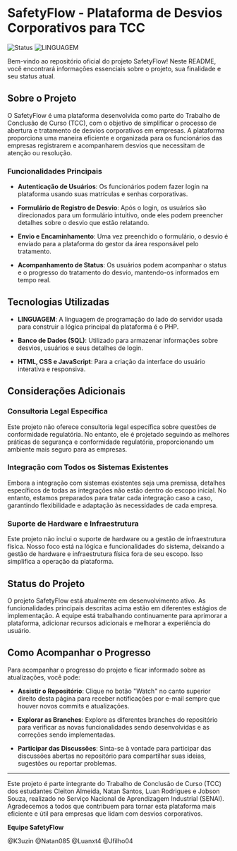 # SafetyFlow - Plataforma de Desvios Corporativos para TCC

![Status](https://img.shields.io/badge/Status-Em%20desenvolvimento-yellow) ![LINGUAGEM](https://img.shields.io/badge/Linguagem-PHP-blue)

Bem-vindo ao repositório oficial do projeto SafetyFlow! Neste README, você encontrará informações essenciais sobre o projeto, sua finalidade e seu status atual.

## Sobre o Projeto

O SafetyFlow é uma plataforma desenvolvida como parte do Trabalho de Conclusão de Curso (TCC), com o objetivo de simplificar o processo de abertura e tratamento de desvios corporativos em empresas. A plataforma proporciona uma maneira eficiente e organizada para os funcionários das empresas registrarem e acompanharem desvios que necessitam de atenção ou resolução.

### Funcionalidades Principais

- **Autenticação de Usuários**: Os funcionários podem fazer login na plataforma usando suas matrículas e senhas corporativas.

- **Formulário de Registro de Desvio**: Após o login, os usuários são direcionados para um formulário intuitivo, onde eles podem preencher detalhes sobre o desvio que estão relatando.

- **Envio e Encaminhamento**: Uma vez preenchido o formulário, o desvio é enviado para a plataforma do gestor da área responsável pelo tratamento.

- **Acompanhamento de Status**: Os usuários podem acompanhar o status e o progresso do tratamento do desvio, mantendo-os informados em tempo real.

## Tecnologias Utilizadas

- **LINGUAGEM**: A linguagem de programação do lado do servidor usada para construir a lógica principal da plataforma é o PHP.

- **Banco de Dados (SQL)**: Utilizado para armazenar informações sobre desvios, usuários e seus detalhes de login.

- **HTML, CSS e JavaScript**: Para a criação da interface do usuário interativa e responsiva.


## Considerações Adicionais

### Consultoria Legal Específica

Este projeto não oferece consultoria legal específica sobre questões de conformidade regulatória. No entanto, ele é projetado seguindo as melhores práticas de segurança e conformidade regulatória, proporcionando um ambiente mais seguro para as empresas.

### Integração com Todos os Sistemas Existentes

Embora a integração com sistemas existentes seja uma premissa, detalhes específicos de todas as integrações não estão dentro do escopo inicial. No entanto, estamos preparados para tratar cada integração caso a caso, garantindo flexibilidade e adaptação às necessidades de cada empresa.

### Suporte de Hardware e Infraestrutura

Este projeto não inclui o suporte de hardware ou a gestão de infraestrutura física. Nosso foco está na lógica e funcionalidades do sistema, deixando a gestão de hardware e infraestrutura física fora de seu escopo. Isso simplifica a operação da plataforma.


## Status do Projeto

O projeto SafetyFlow está atualmente em desenvolvimento ativo. As funcionalidades principais descritas acima estão em diferentes estágios de implementação. A equipe está trabalhando continuamente para aprimorar a plataforma, adicionar recursos adicionais e melhorar a experiência do usuário.

## Como Acompanhar o Progresso

Para acompanhar o progresso do projeto e ficar informado sobre as atualizações, você pode:

- **Assistir o Repositório**: Clique no botão "Watch" no canto superior direito desta página para receber notificações por e-mail sempre que houver novos commits e atualizações.

- **Explorar as Branches**: Explore as diferentes branches do repositório para verificar as novas funcionalidades sendo desenvolvidas e as correções sendo implementadas.

- **Participar das Discussões**: Sinta-se à vontade para participar das discussões abertas no repositório para compartilhar suas ideias, sugestões ou reportar problemas.

---

Este projeto é parte integrante do Trabalho de Conclusão de Curso (TCC) dos estudantes Cleiton Almeida, Natan Santos, Luan Rodrigues e Jobson Souza, realizado no Serviço Nacional de Aprendizagem Industrial (SENAI). Agradecemos a todos que contribuem para tornar esta plataforma mais eficiente e útil para empresas que lidam com desvios corporativos.


**Equipe SafetyFlow**

@K3uzin
@Natan085
@Luanxt4
@Jfilho04
